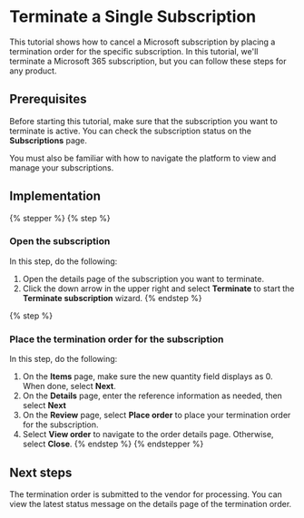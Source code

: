 # Terminate a Single Subscription

This tutorial shows how to cancel a Microsoft subscription by placing a termination order for the specific subscription. In this tutorial, we'll terminate a Microsoft 365 subscription, but you can follow these steps for any product.

## Prerequisites <a href="#howtodownsizeamicrosoft365subscriptionlicense-prerequisites" id="howtodownsizeamicrosoft365subscriptionlicense-prerequisites"></a>

Before starting this tutorial, make sure that the subscription you want to terminate is active. You can check the subscription status on the **Subscriptions** page.

You must also be familiar with how to navigate the platform to view and manage your subscriptions.&#x20;

## Implementation

{% stepper %}
{% step %}
### Open the subscription

In this step, do the following:

1. Open the details page of the subscription you want to terminate.
2. Click the down arrow in the upper right and select **Terminate** to start the **Terminate subscription** wizard.
{% endstep %}

{% step %}
### Place the termination order for the subscription

In this step, do the following:

1. On the **Items** page, make sure the new quantity field displays as 0. When done, select **Next**.
2. On the **Details** page, enter the reference information as needed, then select **Next**&#x20;
3. On the **Review** page, select **Place order** to place your termination order for the subscription.
4. Select **View order** to navigate to the order details page. Otherwise, select **Close**.
{% endstep %}
{% endstepper %}

## Next steps <a href="#next-steps" id="next-steps"></a>

The termination order is submitted to the vendor for processing. You can view the latest status message on the details page of the termination order.
